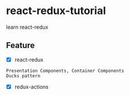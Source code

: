 # react-redux-tutorial

learn react-redux

## Feature

- [x] react-redux

```
Presentation Components, Container Components
Ducks pattern
```

- [x] redux-actions
